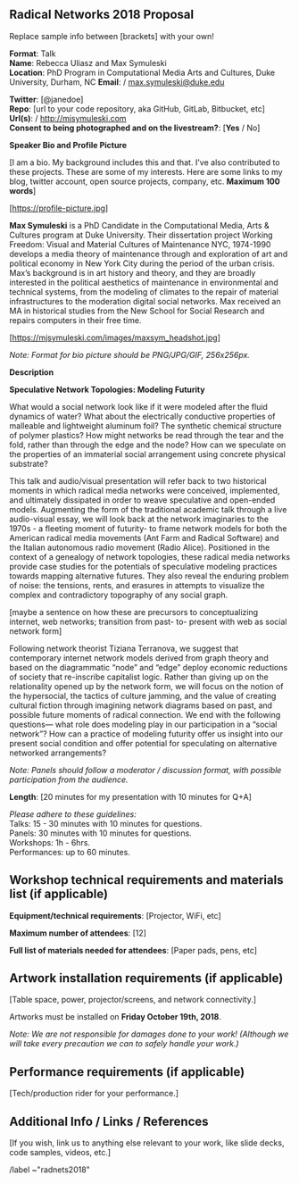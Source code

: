 ## Radical Networks 2018 Proposal  

Replace sample info between [brackets] with your own!

**Format**: Talk  
**Name**: Rebecca Uliasz and Max Symuleski  
**Location**: PhD Program in Computational Media Arts and Cultures, Duke University, Durham, NC
**Email**:  / max.symuleski@duke.edu 

**Twitter**: [@janedoe]  
**Repo**: [url to your code repository, aka GitHub, GitLab, Bitbucket, etc]   
**Url(s)**:  / http://mjsymuleski.com  
**Consent to being photographed and on the livestream?**: [**Yes** / No]  




**Speaker Bio and Profile Picture**

[I am a bio. My background includes this and that. I've also contributed to these projects. These are some of my interests. Here are some links to my blog, twitter account, open source projects, company, etc. **Maximum 100 words**]  

[https://profile-picture.jpg]  

**Max Symuleski** is a PhD Candidate in the Computational Media, Arts & Cultures program at Duke University.  Their dissertation project Working Freedom: Visual and Material Cultures of Maintenance NYC, 1974-1990 develops a media theory of maintenance through and exploration of art and political economy in New York City during the period of the urban crisis.  Max’s background is in art history and theory, and they are broadly interested in the political aesthetics of maintenance in environmental and technical systems, from the modeling of climates to the repair of material infrastructures to the moderation digital social networks.  Max received an MA in historical studies from the New School for Social Research and repairs computers in their free time.  

[https://mjsymuleski.com/images/maxsym_headshot.jpg]

*Note: Format for bio picture should be PNG/JPG/GIF, 256x256px.*



**Description**  

**Speculative Network Topologies: Modeling Futurity**

What would a social network look like if it were modeled after the fluid dynamics of water? What about the electrically conductive properties of malleable and lightweight aluminum foil? The synthetic chemical structure of polymer plastics? How might networks be read through the tear and the fold, rather than through the edge and the node? How can we speculate on the properties of an immaterial social arrangement using concrete physical substrate? 

This talk and audio/visual presentation will refer back to two historical moments in which radical media networks were conceived, implemented, and ultimately dissipated in order to weave speculative and open-ended models. Augmenting the form of the traditional academic talk through a live audio-visual essay, we will look back at the network imaginaries to the 1970s - a fleeting moment of futurity- to frame network models for both the American radical media movements (Ant Farm and Radical Software) and the Italian autonomous radio movement (Radio Alice).  Positioned in the context of a genealogy of network topologies, these radical media networks provide case studies for the potentials of speculative modeling practices towards mapping alternative futures.  They also reveal the enduring problem of noise: the tensions, rents, and erasures in attempts to visualize the complex and contradictory topography of any social graph. 

[maybe a sentence on how these are precursors to conceptualizing internet, web networks; transition from past- to- present with web as social network form]

Following network theorist Tiziana Terranova, we suggest that contemporary internet network models derived from graph theory and based on the diagrammatic “node” and “edge” deploy economic reductions of society that re-inscribe capitalist logic. Rather than giving up on the relationality opened up by the network form, we will focus on the notion of the hypersocial, the tactics of culture jamming, and the value of creating cultural fiction through imagining network diagrams based on past, and possible future moments of radical connection. We end with the following questions— what role does modeling play in our participation in a “social network”? How can a practice of modeling futurity offer us insight into our present social condition and offer potential for speculating on alternative networked arrangements? 


*Note: Panels should follow a moderator / discussion format, with possible participation from the audience.*  




**Length**:  [20 minutes for my presentation with 10 minutes for Q+A]  

*Please adhere to these guidelines:*    
Talks: 15 - 30 minutes with 10 minutes for questions.  
Panels: 30 minutes with 10 minutes for questions.  
Workshops: 1h - 6hrs.  
Performances: up to 60 minutes.  




## Workshop technical requirements and materials list (if applicable)  

**Equipment/technical requirements**: [Projector, WiFi, etc] 

**Maximum number of attendees**: [12] 

**Full list of materials needed for attendees**: [Paper pads, pens, etc] 




## Artwork installation requirements (if applicable)  

[Table space, power, projector/screens, and network connectivity.]   




Artworks must be installed on **Friday October 19th, 2018**.  

*Note: We are not responsible for damages done to your work! (Although we will take every precaution we can to safely handle your work.)*  




## Performance requirements (if applicable)  

[Tech/production rider for your performance.]  




## Additional Info / Links / References  

[If you wish, link us to anything else relevant to your work, like slide decks, code samples, videos, etc.]




/label ~"radnets2018"
